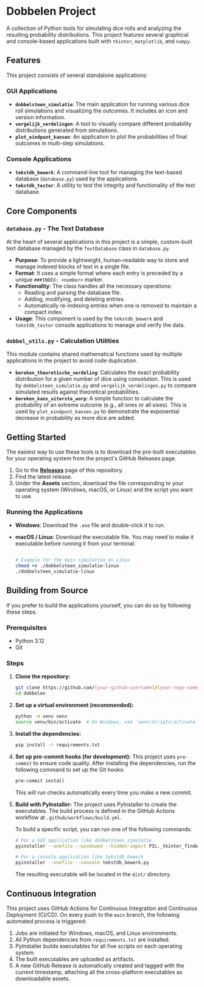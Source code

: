 # Dobbelen Project

A collection of Python tools for simulating dice rolls and analyzing the resulting probability distributions. This project features several graphical and console-based applications built with `tkinter`, `matplotlib`, and `numpy`.

## Features

This project consists of several standalone applications:

### GUI Applications

* **`dobbelsteen_simulatie`**: The main application for running various dice roll simulations and visualizing the outcomes. It includes an icon and version information.
* **`vergelijk_verdelingen`**:  A tool to visually compare different probability distributions generated from simulations.
* **`plot_eindpunt_kansen`**:  An application to plot the probabilities of final outcomes in multi-step simulations.

### Console Applications

* **`tekstdb_bewerk`**: A command-line tool for managing the text-based database (`database.py`) used by the applications.
* **`tekstdb_tester`**: A utility to test the integrity and functionality of the text database.

## Core Components

### `database.py` - The Text Database

At the heart of several applications in this project is a simple, custom-built text database managed by the `TextDatabase` class in `database.py`.

* **Purpose**: To provide a lightweight, human-readable way to store and manage indexed blocks of text in a single file.
* **Format**: It uses a simple format where each entry is preceded by a unique `###INDEX: <number>` marker.
* **Functionality**: The class handles all the necessary operations:
  * Reading and parsing the database file.
  * Adding, modifying, and deleting entries.
  * Automatically re-indexing entries when one is removed to maintain a compact index.
* **Usage**: This component is used by the `tekstdb_bewerk` and `tekstdb_tester` console applications to manage and verify the data.

### `dobbel_utils.py` - Calculation Utilities

This module contains shared mathematical functions used by multiple applications in the project to avoid code duplication.

* **`bereken_theoretische_verdeling`**: Calculates the exact probability distribution for a given number of dice using convolution. This is used by `dobbelsteen_simulatie.py` and `vergelijk_verdelingen.py` to compare simulated results against theoretical probabilities.
* **`bereken_kans_uiterste_worp`**: A simple function to calculate the probability of an extreme outcome (e.g., all ones or all sixes). This is used by `plot_eindpunt_kansen.py` to demonstrate the exponential decrease in probability as more dice are added.

## Getting Started

The easiest way to use these tools is to download the pre-built executables for your operating system from the project's GitHub Releases page.

1. Go to the [**Releases**](https://github.com/[your-github-username]/[your-repo-name]/releases) page of this repository.
2. Find the latest release.
3. Under the **Assets** section, download the file corresponding to your operating system (Windows, macOS, or Linux) and the script you want to use.

### Running the Applications

* **Windows**: Download the `.exe` file and double-click it to run.
* **macOS / Linux**: Download the executable file. You may need to make it executable before running it from your terminal:

    ```bash

    # Example for the main simulation on Linux
    chmod +x ./dobbelsteen_simulatie-linux
    ./dobbelsteen_simulatie-linux
    ```

## Building from Source

If you prefer to build the applications yourself, you can do so by following these steps.

### Prerequisites

* Python 3.12
* Git

### Steps

1. **Clone the repository:**

    ```bash
    git clone https://github.com/[your-github-username]/[your-repo-name].git
    cd dobbelen
    ```

2. **Set up a virtual environment (recommended):**

    ```bash
    python -m venv venv
    source venv/bin/activate  # On Windows, use `venv\Scripts\activate`
    ```

3. **Install the dependencies:**

    ```bash
    pip install -r requirements.txt
    ```

4. **Set up pre-commit hooks (for development):**
   This project uses `pre-commit` to ensure code quality. After installing the dependencies, run the following command to set up the Git hooks:

    ```bash
    pre-commit install
    ```

   This will run checks automatically every time you make a new commit.

5. **Build with PyInstaller:**
    The project uses PyInstaller to create the executables. The build process is defined in the GitHub Actions workflow at `.github/workflows/build.yml`.

    To build a specific script, you can run one of the following commands:

    ```bash
    # For a GUI application like dobbelsteen_simulatie
    pyinstaller --onefile --windowed --hidden-import PIL._tkinter_finder dobbelsteen_simulatie.py

    # For a console application like tekstdb_bewerk
    pyinstaller --onefile --console tekstdb_bewerk.py
    ```

    The resulting executable will be located in the `dist/` directory.

## Continuous Integration

This project uses GitHub Actions for Continuous Integration and Continuous Deployment (CI/CD). On every push to the `main` branch, the following automated process is triggered:

1. Jobs are initiated for Windows, macOS, and Linux environments.
2. All Python dependencies from `requirements.txt` are installed.
3. PyInstaller builds executables for all five scripts on each operating system.
4. The built executables are uploaded as artifacts.
5. A new GitHub Release is automatically created and tagged with the current timestamp, attaching all the cross-platform executables as downloadable assets.
